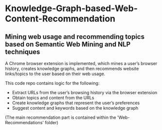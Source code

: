 # Knowledge-Graph-based-Web-Content-Recommendation
## Mining web usage and recommending topics based on Semantic Web Mining and NLP techniques


A Chrome browser extension is implemented, which mines a user’s browser history, creates knowledge graphs, and then recommends website links/topics to the user based on their web usage. 

This code repo contains logic for the following:

* Extract URLs from the user’s browsing history via the browser extension
* Obtain topics and content from the URLs
* Create knowledge graphs that represent the user’s preferences
* Suggest content and keywords based on the knowledge graph


(The main recommendation part is contained within the 'Web-Recommendations' folder)
